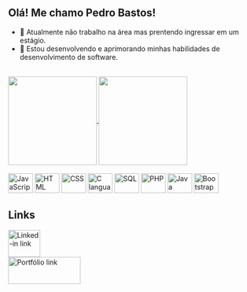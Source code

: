 ## Olá! Me chamo Pedro Bastos!

- 🔭 Atualmente não trabalho na área mas prentendo ingressar em um estágio.
- 🌱 Estou desenvolvendo e aprimorando minhas habilidades de desenvolvimento de software.

<div ><br>
  <a href="https://github.com/Pedroguibas">
  <img height=180 align="center" src="https://github-readme-stats.vercel.app/api?username=Pedroguibas&icons=true&theme=cobalt" />
  </a>
  <a href="https://github.com/Pedroguibas">
    <img height=180 align="center" src="https://github-readme-stats.vercel.app/api/top-langs?username=Pedroguibas&layout=compact&langs_count=8&card_width=320&theme=cobalt" />
  </a>
</div>

<div style="display: inline-block;"><br>
  <img alt="JavaScript" height="40" width="50" src="https://cdn.jsdelivr.net/gh/devicons/devicon@latest/icons/javascript/javascript-plain.svg" />
  <img alt="HTML" height="40" width="50" src="https://cdn.jsdelivr.net/gh/devicons/devicon@latest/icons/html5/html5-original.svg" />
  <img alt="CSS" height="40" width="50" src="https://cdn.jsdelivr.net/gh/devicons/devicon@latest/icons/css3/css3-original.svg" />
  <img alt="C language" height="40" width="50" src="https://cdn.jsdelivr.net/gh/devicons/devicon@latest/icons/c/c-original.svg" />
  <img alt="SQL" height="40" width="50" src="https://cdn.jsdelivr.net/gh/devicons/devicon@latest/icons/azuresqldatabase/azuresqldatabase-original.svg" /> 
  <img alt="PHP" height="40" width="50" src="https://cdn.jsdelivr.net/gh/devicons/devicon@latest/icons/php/php-original.svg" />
  <img alt="Java" height="40" width="50" src="https://cdn.jsdelivr.net/gh/devicons/devicon@latest/icons/java/java-original-wordmark.svg" />  
  <img alt="Bootstrap" height="40" width="50" src="https://cdn.jsdelivr.net/gh/devicons/devicon@latest/icons/bootstrap/bootstrap-original.svg" />
          
          
</div>

## Links


<a href="https://www.linkedin.com/in/pedro-bastos-4275b2243/" style="display: flex; justify-content: around;">
  <img alt="Linked-in link" height="55" width="65" src="https://cdn.jsdelivr.net/gh/devicons/devicon@latest/icons/linkedin/linkedin-original.svg" />
</a>
<a href="https://portfolio-beta-topaz-94.vercel.app/">
  <img alt="Portfólio link" height="55" width="147" src="https://portfolio-beta-topaz-94.vercel.app/img/Logo-azul.png">
</a>
